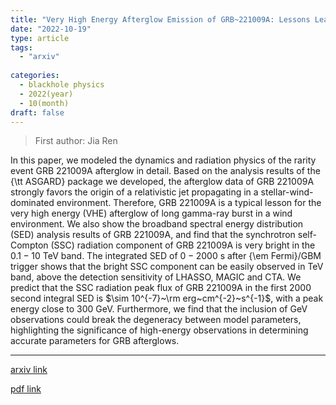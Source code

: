 ```yaml
---
title: "Very High Energy Afterglow Emission of GRB~221009A: Lessons Learned from the Brightest Long Gamma-ray Burst in a Wind Environment"
date: "2022-10-19"
type: article
tags:
  - "arxiv"
  
categories:
  - blackhole physics
  - 2022(year)
  - 10(month)
draft: false
---
```

> First author: Jia Ren

 In this paper, we modeled the dynamics and radiation physics of the rarity
event GRB 221009A afterglow in detail. Based on the analysis results of the
{\tt ASGARD} package we developed, the afterglow data of GRB 221009A strongly
favors the origin of a relativistic jet propagating in a stellar-wind-dominated
environment. Therefore, GRB 221009A is a typical lesson for the very high
energy (VHE) afterglow of long gamma-ray burst in a wind environment. We also
show the broadband spectral energy distribution (SED) analysis results of GRB
221009A, and find that the synchrotron self-Compton (SSC) radiation component
of GRB 221009A is very bright in the $0.1-10$ TeV band. The integrated SED of
$0-2000$ s after {\em Fermi}/GBM trigger shows that the bright SSC component
can be easily observed in TeV band, above the detection sensitivity of LHASSO,
MAGIC and CTA. We predict that the SSC radiation peak flux of GRB 221009A in
the first 2000 second integral SED is $\sim 10^{-7}~\rm erg~cm^{-2}~s^{-1}$,
with a peak energy close to 300 GeV. Furthermore, we find that the inclusion of
GeV observations could break the degeneracy between model parameters,
highlighting the significance of high-energy observations in determining
accurate parameters for GRB afterglows.

---
[arxiv link](http://arxiv.org/abs/2210.10673v1)

[pdf link](http://arxiv.org/pdf/2210.10673v1)